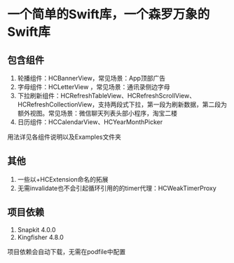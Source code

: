 # 一个简单的Swift库，一个森罗万象的Swift库
## 包含组件
1. 轮播组件：HCBannerView，常见场景：App顶部广告
2. 字母组件：HCLetterView ，常见场景：通讯录侧边字母
3. 下拉刷新组件：HCRefreshTableView、HCRefreshScrollView、HCRefreshCollectionView，支持两段式下拉，第一段为刷新数据，第二段为额外视图。常见场景：微信聊天列表头部小程序，淘宝二楼
4. 日历组件：HCCalendarView、HCYearMonthPicker
 
用法详见各组件说明以及Examples文件夹

## 其他
1. 一些以+HCExtension命名的拓展
2. 无需invalidate也不会引起循环引用的的timer代理：HCWeakTimerProxy

## 项目依赖
1. Snapkit 4.0.0
2. Kingfisher 4.8.0

项目依赖会自动下载，无需在podfile中配置
